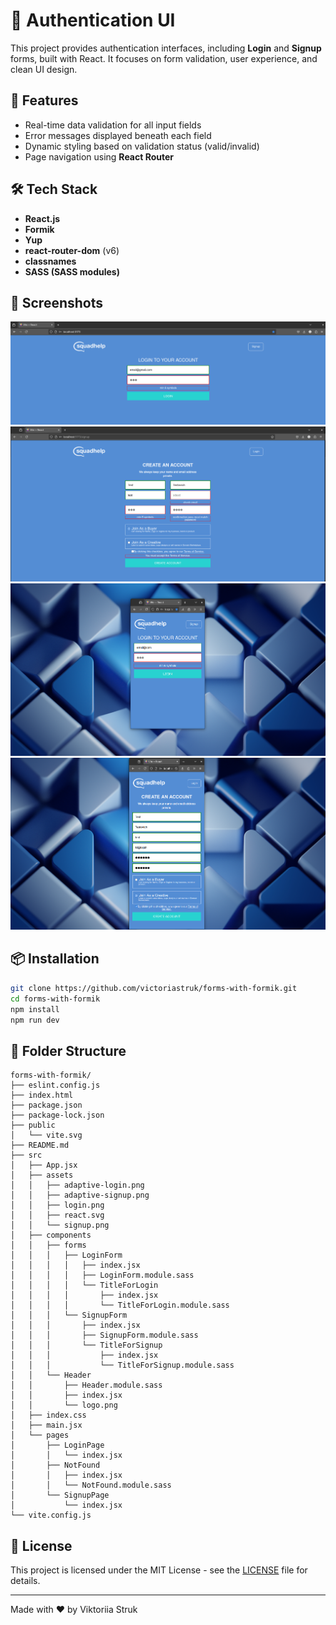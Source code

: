 # 🔐 Authentication UI

This project provides authentication interfaces, including **Login** and **Signup** forms, built with React. It focuses on form validation, user experience, and clean UI design.

## 🚀 Features

- Real-time data validation for all input fields
- Error messages displayed beneath each field
- Dynamic styling based on validation status (valid/invalid)
- Page navigation using **React Router**

## 🛠 Tech Stack

- **React.js**
- **Formik**
- **Yup**
- **react-router-dom** (v6)
- **classnames**
- **SASS (SASS modules)**

## 📸 Screenshots

![Login Page](./src/assets/login.png)
![Signup Page](./src/assets/signup.png)
![Adaptive Login Page](./src/assets/adaptive-login.png)
![Adaptive Signup Page](./src/assets/adaptive-signup.png)

## 📦 Installation

```bash
git clone https://github.com/victoriastruk/forms-with-formik.git
cd forms-with-formik
npm install
npm run dev
```

## 📁 Folder Structure

```
forms-with-formik/
├── eslint.config.js
├── index.html
├── package.json
├── package-lock.json
├── public
│   └── vite.svg
├── README.md
├── src
│   ├── App.jsx
│   ├── assets
│   │   ├── adaptive-login.png
│   │   ├── adaptive-signup.png
│   │   ├── login.png
│   │   ├── react.svg
│   │   └── signup.png
│   ├── components
│   │   ├── forms
│   │   │   ├── LoginForm
│   │   │   │   ├── index.jsx
│   │   │   │   ├── LoginForm.module.sass
│   │   │   │   └── TitleForLogin
│   │   │   │       ├── index.jsx
│   │   │   │       └── TitleForLogin.module.sass
│   │   │   └── SignupForm
│   │   │       ├── index.jsx
│   │   │       ├── SignupForm.module.sass
│   │   │       └── TitleForSignup
│   │   │           ├── index.jsx
│   │   │           └── TitleForSignup.module.sass
│   │   └── Header
│   │       ├── Header.module.sass
│   │       ├── index.jsx
│   │       └── logo.png
│   ├── index.css
│   ├── main.jsx
│   └── pages
│       ├── LoginPage
│       │   └── index.jsx
│       ├── NotFound
│       │   ├── index.jsx
│       │   └── NotFound.module.sass
│       └── SignupPage
│           └── index.jsx
└── vite.config.js
```

## 📜 License

This project is licensed under the MIT License - see the [LICENSE](LICENSE) file for details.

---

Made with ❤️ by Viktoriia Struk
